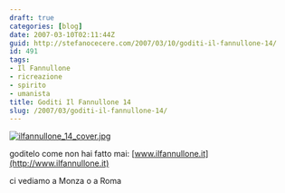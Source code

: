 ```yaml
---
draft: true
categories: [blog]
date: 2007-03-10T02:11:44Z
guid: http://stefanocecere.com/2007/03/10/goditi-il-fannullone-14/
id: 491
tags:
- Il Fannullone
- ricreazione
- spirito
- umanista
title: Goditi Il Fannullone 14
slug: /2007/03/goditi-il-fannullone-14/
---
```


<a href="http://www.ilfannullone.it/ilfannullone_14/" rel="attachment wp-att-490" title="ilfannullone_14_cover.jpg"><img src="http://stefanocecere.com/wp-content/uploads/sites/3/2007/03/ilfannullone_14_cover.jpg" alt="ilfannullone_14_cover.jpg" /></a>

goditelo come non hai fatto mai: [www.ilfannullone.it](http://www.ilfannullone.it)

ci vediamo a Monza o a Roma